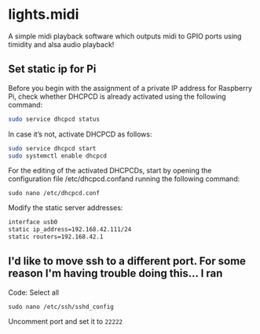 # lights.midi
A simple midi playback software which outputs midi to GPIO ports using timidity and alsa audio playback! 

## Set static ip for Pi
Before you begin with the assignment of a private IP address for Raspberry Pi, check whether DHCPCD is already activated using the following command:
```sh
sudo service dhcpcd status
```
In case it’s not, activate DHCPCD as follows:
```sh
sudo service dhcpcd start
sudo systemctl enable dhcpcd
```
For the editing of the activated DHCPCDs, start by opening the configuration file /etc/dhcpcd.confand running the following command:

`sudo nano /etc/dhcpcd.conf`

Modify the static server addresses:

```sh
interface usb0
static ip_address=192.168.42.111/24
static routers=192.168.42.1
```

## I'd like to move ssh to a different port. For some reason I'm having trouble doing this... I ran
Code: Select all

`sudo nano /etc/ssh/sshd_config`

Uncomment port and set it to `22222`

